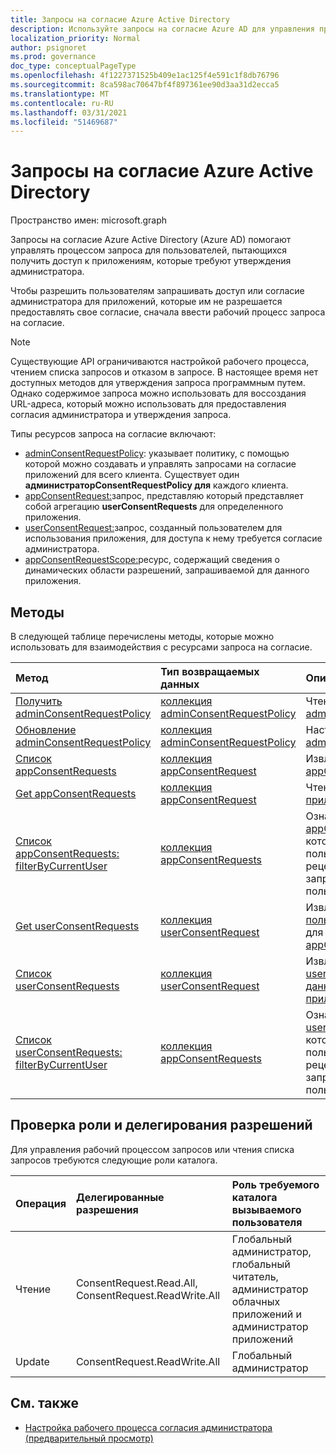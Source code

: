 ```yaml
---
title: Запросы на согласие Azure Active Directory
description: Используйте запросы на согласие Azure AD для управления процессом запроса для пользователей, пытающихся получить доступ к приложениям, для которых требуется согласие администратора.
localization_priority: Normal
author: psignoret
ms.prod: governance
doc_type: conceptualPageType
ms.openlocfilehash: 4f1227371525b409e1ac125f4e591c1f8db76796
ms.sourcegitcommit: 8ca598ac70647bf4f897361ee90d3aa31d2ecca5
ms.translationtype: MT
ms.contentlocale: ru-RU
ms.lasthandoff: 03/31/2021
ms.locfileid: "51469687"
---
```

# <a name="azure-active-directory-consent-requests"></a>Запросы на согласие Azure Active Directory

Пространство имен: microsoft.graph

Запросы на согласие Azure Active Directory (Azure AD) помогают управлять процессом запроса для пользователей, пытающихся получить доступ к приложениям, которые требуют утверждения администратора.

Чтобы разрешить пользователям запрашивать доступ или согласие администратора для приложений, которые им не разрешается предоставлять свое согласие, сначала ввести рабочий процесс запроса на согласие. 

>[!NOTE]
>Существующие API ограничиваются настройкой рабочего процесса, чтением списка запросов и отказом в запросе. В настоящее время нет доступных методов для утверждения запроса программным путем. Однако содержимое запроса можно использовать для воссоздания URL-адреса, который можно использовать для предоставления согласия администратора и утверждения запроса.

Типы ресурсов запроса на согласие включают:

* [adminConsentRequestPolicy](../resources/adminconsentrequestpolicy.md): указывает политику, с помощью которой можно создавать и управлять запросами на согласие приложений для всего клиента. Существует один **администраторConsentRequestPolicy для** каждого клиента.
* [appConsentRequest:](../resources/appconsentrequest.md)запрос, представляю который представляет собой агрегацию **userConsentRequests** для определенного приложения.
* [userConsentRequest:](../resources/userconsentrequest.md)запрос, созданный пользователем для использования приложения, для доступа к нему требуется согласие администратора.
* [appConsentRequestScope:](../resources/appconsentrequestscope.md)ресурс, содержащий сведения о динамических области разрешений, запрашиваемой для данного приложения.  

## <a name="methods"></a>Методы

В следующей таблице перечислены методы, которые можно использовать для взаимодействия с ресурсами запроса на согласие.

| Метод           | Тип возвращаемых данных    |Описание|
|:---------------|:--------|:----------|
|[Получить adminConsentRequestPolicy](../api/adminconsentrequestpolicy-get.md) | [коллекция adminConsentRequestPolicy](adminconsentrequestpolicy.md) | Чтение свойств [adminConsentRequestPolicy](adminconsentrequestpolicy.md) |
|[Обновление adminConsentRequestPolicy](../api/adminconsentrequestpolicy-update.md) | [коллекция adminConsentRequestPolicy](adminconsentrequestpolicy.md) | Настройка конфигураций для [adminConsentRequestPolicy](adminconsentrequestpolicy.md) |
|[Список appConsentRequests ](../api/appconsentrequest-list.md) | [коллекция appConsentRequest](appconsentrequest.md) | Извлечение списка всех [appConsentRequests](appconsentrequest.md) |
|[Get appConsentRequests ](../api/appconsentrequest-get.md) | [коллекция appConsentRequest](appconsentrequest.md) | Чтение данного [приложенияConsentRequest](appconsentrequest.md) |
|[Список appConsentRequests: filterByCurrentUser](../api/appconsentrequest-filterByCurrentUser.md) | [коллекция appConsentRequests](../resources/appconsentrequest.md) | Ознакомьтесь с свойствами [appConsentRequests,](../resources/appconsentrequest.md) для которых текущий пользователь является рецензентом, и состояние запроса на согласие пользователя `InProgress` . |
|[Get userConsentRequests ](../api/userconsentrequest-get.md) | [коллекция userConsentRequest](userconsentrequest.md) | Извлечение [данного пользователяConsentRequests](userconsentrequest.md) для [данного appConsentRequest](appconsentrequest.md) |
|[Список userConsentRequests ](../api/userconsentrequest-list.md) | [коллекция userConsentRequest](userconsentrequest.md) | Извлечение списка всех [userConsentRequests](userconsentrequest.md) для [данного приложенияConsentRequest](appconsentrequest.md) |
|[Список userConsentRequests: filterByCurrentUser](../api/userconsentrequest-filterByCurrentUser.md) | [коллекция appConsentRequests](../resources/userconsentrequest.md) | Ознакомьтесь с свойствами [userConsentRequests,](../resources/userconsentrequest.md) для которых текущий пользователь является рецензентом, и состояние запроса на согласие пользователя `InProgress` . |

## <a name="role-and-delegated-permission-authorization-checks"></a>Проверка роли и делегирования разрешений

Для управления рабочий процессом запросов или чтения списка запросов требуются следующие роли каталога.

| Операция | Делегированные разрешения | Роль требуемого каталога вызываемого пользователя |
|:------------------|:------------|:--------------------------------------------|
| Чтение | ConsentRequest.Read.All, ConsentRequest.ReadWrite.All | Глобальный администратор, глобальный читатель, администратор облачных приложений и администратор приложений |
| Update | ConsentRequest.ReadWrite.All |Глобальный администратор |

## <a name="see-also"></a>См. также

- [Настройка рабочего процесса согласия администратора (предварительный просмотр)](/azure/active-directory/manage-apps/configure-admin-consent-workflow?preserve-view=true)


<!--
{
  "type": "#page.annotation",
  "description": "Service root",
  "keywords": "",
  "section": "documentation",
  "tocPath": "",
  "suppressions": []
}
-->
